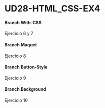 # UD28-HTML_CSS-EX4

#### Branch With-CSS
Ejercicio 6 y 7
#### Branch Maquet
Ejercicio 8
#### Branch Button-Style
Ejercicio 9
#### Branch Background
Ejercicio 10



